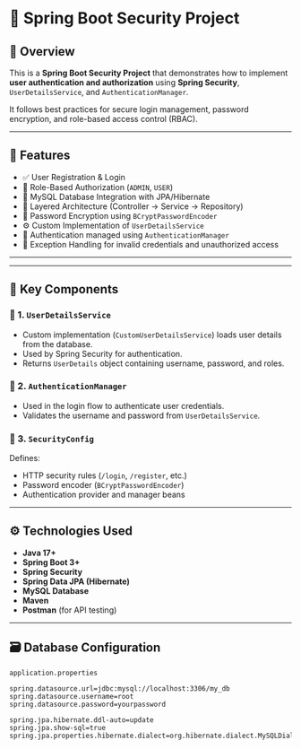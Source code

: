 # 🔐 Spring Boot Security Project

## 📖 Overview
This is a **Spring Boot Security Project** that demonstrates how to implement **user authentication and authorization** using **Spring Security**, `UserDetailsService`, and `AuthenticationManager`.

It follows best practices for secure login management, password encryption, and role-based access control (RBAC).

---

## 🚀 Features
- ✅ User Registration & Login
- 🧩 Role-Based Authorization (`ADMIN`, `USER`)
- 💾 MySQL Database Integration with JPA/Hibernate
- 🧱 Layered Architecture (Controller → Service → Repository)
- 🔐 Password Encryption using `BCryptPasswordEncoder`
- ⚙️ Custom Implementation of `UserDetailsService`
- 🧰 Authentication managed using `AuthenticationManager`
- 🧾 Exception Handling for invalid credentials and unauthorized access

---

---

## 🧩 Key Components

### 🔹 1. `UserDetailsService`
- Custom implementation (`CustomUserDetailsService`) loads user details from the database.
- Used by Spring Security for authentication.
- Returns `UserDetails` object containing username, password, and roles.

### 🔹 2. `AuthenticationManager`
- Used in the login flow to authenticate user credentials.
- Validates the username and password from `UserDetailsService`.

### 🔹 3. `SecurityConfig`
Defines:
- HTTP security rules (`/login`, `/register`, etc.)
- Password encoder (`BCryptPasswordEncoder`)
- Authentication provider and manager beans

---

## ⚙️ Technologies Used
- **Java 17+**
- **Spring Boot 3+**
- **Spring Security**
- **Spring Data JPA (Hibernate)**
- **MySQL Database**
- **Maven**
- **Postman** (for API testing)

---

## 🗃️ Database Configuration
`application.properties`
```properties
spring.datasource.url=jdbc:mysql://localhost:3306/my_db
spring.datasource.username=root
spring.datasource.password=yourpassword

spring.jpa.hibernate.ddl-auto=update
spring.jpa.show-sql=true
spring.jpa.properties.hibernate.dialect=org.hibernate.dialect.MySQLDialect

